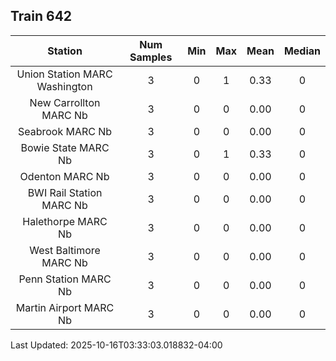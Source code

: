 ## Train 642

| Station | Num Samples | Min | Max | Mean | Median |
| :-----: | :---------: | :-: | :-: | :--: | :----: |
| Union Station MARC Washington | 3 | 0 | 1 | 0.33 | 0 |
| New Carrollton MARC Nb | 3 | 0 | 0 | 0.00 | 0 |
| Seabrook MARC Nb | 3 | 0 | 0 | 0.00 | 0 |
| Bowie State MARC Nb | 3 | 0 | 1 | 0.33 | 0 |
| Odenton MARC Nb | 3 | 0 | 0 | 0.00 | 0 |
| BWI Rail Station MARC Nb | 3 | 0 | 0 | 0.00 | 0 |
| Halethorpe MARC Nb | 3 | 0 | 0 | 0.00 | 0 |
| West Baltimore MARC Nb | 3 | 0 | 0 | 0.00 | 0 |
| Penn Station MARC Nb | 3 | 0 | 0 | 0.00 | 0 |
| Martin Airport MARC Nb | 3 | 0 | 0 | 0.00 | 0 |


Last Updated: 2025-10-16T03:33:03.018832-04:00